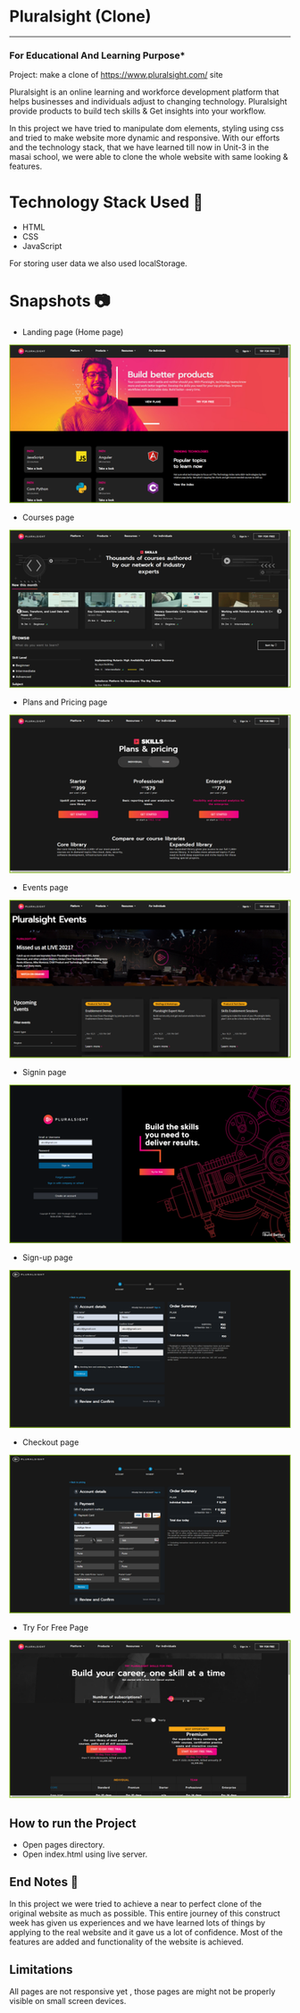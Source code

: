 # Pluralsight (Clone)
-----
### For Educational And Learning Purpose*
Project: make a clone of https://www.pluralsight.com/ site

Pluralsight is an online learning and workforce development platform that helps businesses and individuals adjust to changing technology. Pluralsight provide products to build tech skills & Get insights into your workflow.

In this project we have tried to manipulate dom elements, styling using css and tried to make website more dynamic and responsive. With our efforts and the technology stack, that we have learned till now in Unit-3 in the masai school, we were able to clone the whole website with same looking & features.

# Technology Stack Used 🌟
* HTML
* CSS
* JavaScript

For storing user data we also used localStorage.

# Snapshots 📷
* Landing page (Home page)

![Landing page (Home page)](https://github.com/aadityaneve/Clone-Pluralsight/blob/main/screenshots/landing-page.png?raw=true)

* Courses page

![Courses page](https://github.com/aadityaneve/Clone-Pluralsight/blob/main/screenshots/courses-page.png?raw=true)

* Plans and Pricing page

![Plans and Pricing page](https://github.com/aadityaneve/Clone-Pluralsight/blob/main/screenshots/plans-and-pricing.png?raw=true)

* Events page

![Events page](https://github.com/aadityaneve/Clone-Pluralsight/blob/main/screenshots/events-page.png?raw=true)

* Signin page

![Sign-in page](https://github.com/aadityaneve/Clone-Pluralsight/blob/main/screenshots/login.png?raw=true)

* Sign-up page

![Sign-up page](https://github.com/aadityaneve/Clone-Pluralsight/blob/main/screenshots/signup.png?raw=true)

* Checkout page

![Checkout page](https://github.com/aadityaneve/Clone-Pluralsight/blob/main/screenshots/checkout.png?raw=true)

* Try For Free Page

![Try For Free Page](https://github.com/aadityaneve/Clone-Pluralsight/blob/main/screenshots/try-for-free.png?raw=true)

## How to run the Project
* Open pages directory.
* Open index.html using live server.

## End Notes 📑
In this project we were tried to achieve a near to perfect clone of the original website as much as possible. This entire journey of this construct week has given us experiences and we have learned lots of things by applying to the real website and it gave us a lot of confidence. Most of the features are added and functionality of the website is achieved.

## Limitations
All pages are not responsive yet , those pages are might not be properly visible on small screen devices.